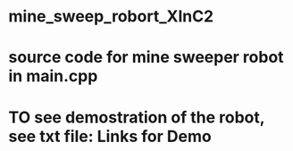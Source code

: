 # mine_sweep_robort_XlnC2
# source code for mine sweeper robot in main.cpp
# TO see demostration of the robot, see txt file: Links for Demo
